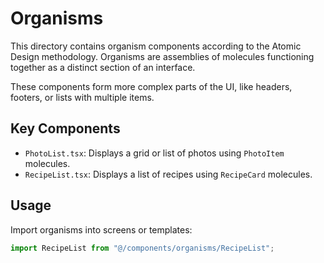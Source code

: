 # Organisms

This directory contains organism components according to the Atomic Design methodology.
Organisms are assemblies of molecules functioning together as a distinct section of an interface.

These components form more complex parts of the UI, like headers, footers, or lists with multiple items.

## Key Components

- `PhotoList.tsx`: Displays a grid or list of photos using `PhotoItem` molecules.
- `RecipeList.tsx`: Displays a list of recipes using `RecipeCard` molecules.

## Usage

Import organisms into screens or templates:

```typescript
import RecipeList from "@/components/organisms/RecipeList";
```
